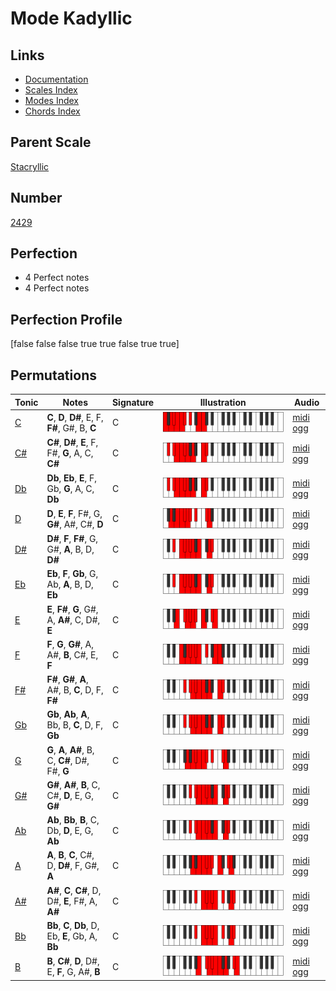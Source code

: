 # Mode Kadyllic

## Links

- [Documentation](index.md)
- [Scales Index](Scales.md)
- [Modes Index](Modes.md)
- [Chords Index](Chords.md)

## Parent Scale

[Stacryllic](ScaleStacryllic.md)

## Number

[2429](https://ianring.com/musictheory/scales/2429)

## Perfection

- 4 Perfect notes
- 4 Perfect notes

## Perfection Profile

[false false false true true false true true]

## Permutations

| Tonic | Notes | Signature | Illustration | Audio |
|-------|-------|-----------|--------------|-------|
| [C](ModeCNaturalKadyllic.md) | **C**, **D**, **D#**, E, F, **F#**, G#, B, **C** | C | ![CNaturalKadyllic](ModeCNaturalKadyllic.png) | [midi](ModeCNaturalKadyllic.mid) [ogg](ModeCNaturalKadyllic.ogg) |
| [C#](ModeCSharpKadyllic.md) | **C#**, **D#**, **E**, F, F#, **G**, A, C, **C#** | C | ![CSharpKadyllic](ModeCSharpKadyllic.png) | [midi](ModeCSharpKadyllic.mid) [ogg](ModeCSharpKadyllic.ogg) |
| [Db](ModeDFlatKadyllic.md) | **Db**, **Eb**, **E**, F, Gb, **G**, A, C, **Db** | C | ![DFlatKadyllic](ModeDFlatKadyllic.png) | [midi](ModeDFlatKadyllic.mid) [ogg](ModeDFlatKadyllic.ogg) |
| [D](ModeDNaturalKadyllic.md) | **D**, **E**, **F**, F#, G, **G#**, A#, C#, **D** | C | ![DNaturalKadyllic](ModeDNaturalKadyllic.png) | [midi](ModeDNaturalKadyllic.mid) [ogg](ModeDNaturalKadyllic.ogg) |
| [D#](ModeDSharpKadyllic.md) | **D#**, **F**, **F#**, G, G#, **A**, B, D, **D#** | C | ![DSharpKadyllic](ModeDSharpKadyllic.png) | [midi](ModeDSharpKadyllic.mid) [ogg](ModeDSharpKadyllic.ogg) |
| [Eb](ModeEFlatKadyllic.md) | **Eb**, **F**, **Gb**, G, Ab, **A**, B, D, **Eb** | C | ![EFlatKadyllic](ModeEFlatKadyllic.png) | [midi](ModeEFlatKadyllic.mid) [ogg](ModeEFlatKadyllic.ogg) |
| [E](ModeENaturalKadyllic.md) | **E**, **F#**, **G**, G#, A, **A#**, C, D#, **E** | C | ![ENaturalKadyllic](ModeENaturalKadyllic.png) | [midi](ModeENaturalKadyllic.mid) [ogg](ModeENaturalKadyllic.ogg) |
| [F](ModeFNaturalKadyllic.md) | **F**, **G**, **G#**, A, A#, **B**, C#, E, **F** | C | ![FNaturalKadyllic](ModeFNaturalKadyllic.png) | [midi](ModeFNaturalKadyllic.mid) [ogg](ModeFNaturalKadyllic.ogg) |
| [F#](ModeFSharpKadyllic.md) | **F#**, **G#**, **A**, A#, B, **C**, D, F, **F#** | C | ![FSharpKadyllic](ModeFSharpKadyllic.png) | [midi](ModeFSharpKadyllic.mid) [ogg](ModeFSharpKadyllic.ogg) |
| [Gb](ModeGFlatKadyllic.md) | **Gb**, **Ab**, **A**, Bb, B, **C**, D, F, **Gb** | C | ![GFlatKadyllic](ModeGFlatKadyllic.png) | [midi](ModeGFlatKadyllic.mid) [ogg](ModeGFlatKadyllic.ogg) |
| [G](ModeGNaturalKadyllic.md) | **G**, **A**, **A#**, B, C, **C#**, D#, F#, **G** | C | ![GNaturalKadyllic](ModeGNaturalKadyllic.png) | [midi](ModeGNaturalKadyllic.mid) [ogg](ModeGNaturalKadyllic.ogg) |
| [G#](ModeGSharpKadyllic.md) | **G#**, **A#**, **B**, C, C#, **D**, E, G, **G#** | C | ![GSharpKadyllic](ModeGSharpKadyllic.png) | [midi](ModeGSharpKadyllic.mid) [ogg](ModeGSharpKadyllic.ogg) |
| [Ab](ModeAFlatKadyllic.md) | **Ab**, **Bb**, **B**, C, Db, **D**, E, G, **Ab** | C | ![AFlatKadyllic](ModeAFlatKadyllic.png) | [midi](ModeAFlatKadyllic.mid) [ogg](ModeAFlatKadyllic.ogg) |
| [A](ModeANaturalKadyllic.md) | **A**, **B**, **C**, C#, D, **D#**, F, G#, **A** | C | ![ANaturalKadyllic](ModeANaturalKadyllic.png) | [midi](ModeANaturalKadyllic.mid) [ogg](ModeANaturalKadyllic.ogg) |
| [A#](ModeASharpKadyllic.md) | **A#**, **C**, **C#**, D, D#, **E**, F#, A, **A#** | C | ![ASharpKadyllic](ModeASharpKadyllic.png) | [midi](ModeASharpKadyllic.mid) [ogg](ModeASharpKadyllic.ogg) |
| [Bb](ModeBFlatKadyllic.md) | **Bb**, **C**, **Db**, D, Eb, **E**, Gb, A, **Bb** | C | ![BFlatKadyllic](ModeBFlatKadyllic.png) | [midi](ModeBFlatKadyllic.mid) [ogg](ModeBFlatKadyllic.ogg) |
| [B](ModeBNaturalKadyllic.md) | **B**, **C#**, **D**, D#, E, **F**, G, A#, **B** | C | ![BNaturalKadyllic](ModeBNaturalKadyllic.png) | [midi](ModeBNaturalKadyllic.mid) [ogg](ModeBNaturalKadyllic.ogg) |
